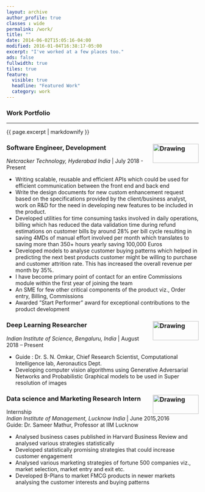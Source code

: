 ```yaml
---
layout: archive
author_profile: true
classes : wide
permalink: /work/
title: ""
date: 2014-06-02T15:05:16-04:00
modified: 2016-01-04T16:38:17-05:00
excerpt: "I've worked at a few places too."
ads: false
fullwidth: true
tiles: true
feature:
  visible: true
  headline: "Featured Work"
  category: work
---
```

### Work Portfolio
<hr>
{{ page.excerpt | markdownify }}

### Software Engineer, Development <img src="https://srimouli04.github.io/assets/images/nc.png" alt="Drawing" width="120" height ="50" align="right"/>

*Netcracker Technology, Hyderabad India* \| July 2018 - Present <br>
* Writing scalable, reusable and efficient APIs which could be used for efficient communication between the front end
and back end
* Write the design documents for new custom enhancement request based on the specifications provided by the
client/business analyst, work on R&D for the need in developing new features to be included in the product.
* Developed utilities for time consuming tasks involved in daily operations, billing which has reduced the data
validation time during refund estimations on customer bills by around 28% per bill cycle resulting in saving 4MDs of
manual effort involved per month which translates to saving more than 350+ hours yearly saving 100,000 Euros
* Developed models to analyse customer buying patterns which helped in predicting the next best products customer
might be willing to purchase and customer attrition rate. This has increased the overall revenue per month by 35%.
* I have become primary point of contact for an entire Commissions module within the first year of joining the team
* An SME for few other critical components of the product viz., Order entry, Billing, Commissions
* Awarded ”Start Performer” award for exceptional contributions to the product development


### Deep Learning Researcher <img src="https://srimouli04.github.io/assets/images/iisc.jpg" alt="Drawing" width="120" height="50" align="right"/>

*Indian Institute of Science, Bengaluru, India* \| August 2018 – Present<br>
* Guide : Dr. S. N. Omkar, Chief Research Scientist, Computational Intelligence lab, Aeronautics Dept.
* Developing computer vision algorithms using Generative Adversarial Networks and Probabilistic Graphical models to
be used in Super resolution of images



### Data science and Marketing Research Intern  <img src="https://srimouli04.github.io/assests/images/iiml.png" alt="Drawing" width="120" height="50" align="right"/>

Internship <br />
*Indian Institute of Management, Lucknow India* \| June 2015,2016<br>
Guide: Dr. Sameer Mathur, Professor at IIM Lucknow<br>
* Analysed business cases published in Harvard Business Review and analysed various strategies statistically
* Developed statistically promising strategies that could increase customer engagement
* Analysed various marketing strategies of fortune 500 companies viz., market selection, market entry and exit etc.
* Developed B-Plans to market FMCG products in newer markets analysing the customer interests and buying
patterns


